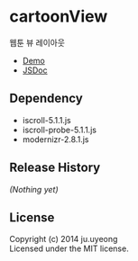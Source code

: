 # cartoonView
웹툰 뷰 레이아웃

  * [Demo](http://example.net/)
  * [JSDoc](http://example.net/)

## Dependency

  * iscroll-5.1.1.js
  * iscroll-probe-5.1.1.js
  * modernizr-2.8.1.js

## Release History
_(Nothing yet)_

## License
Copyright (c) 2014 ju.uyeong  
Licensed under the MIT license.
